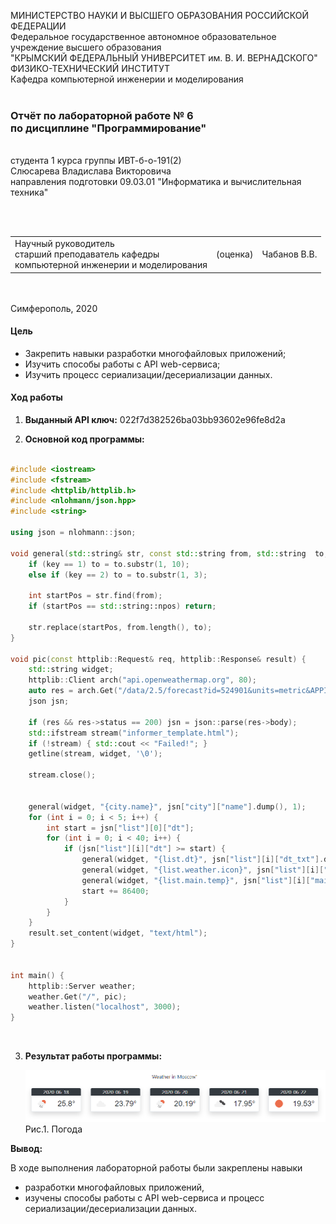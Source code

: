 МИНИСТЕРСТВО НАУКИ  И ВЫСШЕГО ОБРАЗОВАНИЯ РОССИЙСКОЙ ФЕДЕРАЦИИ  
Федеральное государственное автономное образовательное учреждение высшего образования  
"КРЫМСКИЙ ФЕДЕРАЛЬНЫЙ УНИВЕРСИТЕТ им. В. И. ВЕРНАДСКОГО"  
ФИЗИКО-ТЕХНИЧЕСКИЙ ИНСТИТУТ  
Кафедра компьютерной инженерии и моделирования
<br/><br/>
### Отчёт по лабораторной работе № 6<br/> по дисциплине "Программирование"
<br/>
​
студента 1 курса группы ИВТ-б-о-191(2)  
<br/>Слюсарева Владислава Викторовича  
<br/>направления подготовки 09.03.01 "Информатика и вычислительная техника" 

<br/><br/>
<table>
<tr><td>Научный руководитель<br/> старший преподаватель кафедры<br/> компьютерной инженерии и моделирования</td>
<td>(оценка)</td>
<td>Чабанов В.В.</td>
</tr>
</table>
<br/><br/>
​
Симферополь, 2020

#### Цель

* Закрепить навыки разработки многофайловыx приложений;
* Изучить способы работы с API web-сервиса;
* Изучить процесс сериализации/десериализации данных.

#### Ход работы

1. **Выданный API ключ:** 022f7d382526ba03bb93602e96fe8d2a<br/>

2. **Основной код программы:**

```C++

#include <iostream>
#include <fstream>
#include <httplib/httplib.h>
#include <nlohmann/json.hpp>
#include <string>

using json = nlohmann::json;

void general(std::string& str, const std::string from, std::string  to, int key) {
    if (key == 1) to = to.substr(1, 10);
    else if (key == 2) to = to.substr(1, 3);

    int startPos = str.find(from);
    if (startPos == std::string::npos) return;

    str.replace(startPos, from.length(), to);
}

void pic(const httplib::Request& req, httplib::Response& result) {
    std::string widget;
    httplib::Client arch("api.openweathermap.org", 80);
    auto res = arch.Get("/data/2.5/forecast?id=524901&units=metric&APPID=022f7d382526ba03bb93602e96fe8d2a");
    json jsn;

    if (res && res->status == 200) jsn = json::parse(res->body);
    std::ifstream stream("informer_template.html");
    if (!stream) { std::cout << "Failed!"; }
    getline(stream, widget, '\0');

    stream.close();


    general(widget, "{city.name}", jsn["city"]["name"].dump(), 1);
    for (int i = 0; i < 5; i++) {
        int start = jsn["list"][0]["dt"];
        for (int i = 0; i < 40; i++) {
            if (jsn["list"][i]["dt"] >= start) {
                general(widget, "{list.dt}", jsn["list"][i]["dt_txt"].dump(), 1);
                general(widget, "{list.weather.icon}", jsn["list"][i]["weather"][0]["icon"].dump(), 2);
                general(widget, "{list.main.temp}", jsn["list"][i]["main"]["temp"].dump(), 0);
                start += 86400;
            }
        }
    }
    result.set_content(widget, "text/html");
}


int main() {
    httplib::Server weather;
    weather.Get("/", pic);
    weather.listen("localhost", 3000);
}

```
<br/>

3. **Результат работы программы:** <br/>

    ![](Scrins/Weather.PNG)<br/>
    Рис.1. Погода 


**Вывод:** <br/>

В ходе выполнения лабораторной работы были закреплены навыки 
* разработки многофайловыx приложений,
* изучены способы работы с API web-сервиса и процесс сериализации/десериализации данных.
